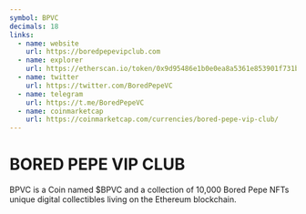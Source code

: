 ```yaml
---
symbol: BPVC
decimals: 18
links:
  - name: website
    url: https://boredpepevipclub.com
  - name: explorer
    url: https://etherscan.io/token/0x9d95486e1b0e0ea8a5361e853901f731b7f8e403
  - name: twitter
    url: https://twitter.com/BoredPepeVC
  - name: telegram
    url: https://t.me/BoredPepeVC
  - name: coinmarketcap
    url: https://coinmarketcap.com/currencies/bored-pepe-vip-club/
---
```


# BORED PEPE VIP CLUB

BPVC is a Coin named $BPVC and a collection of 10,000 Bored Pepe NFTs unique digital collectibles living on the Ethereum blockchain.
